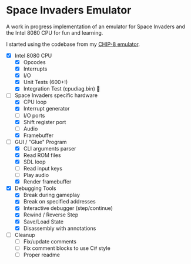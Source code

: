 # Space Invaders Emulator

A work in progress implementation of an emulator for Space Invaders and the Intel 8080 CPU for fun and learning.

I started using the codebase from my [CHIP-8 emulator](https://github.com/Justin-Credible/CHIP-8-Emulator).

- [X] Intel 8080 CPU
  - [X] Opcodes
  - [X] Interrupts
  - [X] I/O
  - [X] Unit Tests (600+!)
  - [X] Integration Test (cpudiag.bin) 🎉
- [ ] Space Invaders specific hardware
  - [X] CPU loop
  - [X] Interrupt generator
  - [ ] I/O ports
  - [X] Shift register port
  - [ ] Audio
  - [X] Framebuffer
- [ ] GUI / "Glue" Program
  - [X] CLI arguments parser
  - [X] Read ROM files
  - [X] SDL loop
  - [ ] Read input keys
  - [ ] Play audio
  - [X] Render framebuffer
- [X] Debugging Tools
  - [X] Break during gameplay
  - [X] Break on specified addresses
  - [X] Interactive debugger (step/continue)
  - [X] Rewind / Reverse Step
  - [X] Save/Load State
  - [X] Disassembly with annotations
- [ ] Cleanup
  - [ ] Fix/update comments
  - [ ] Fix comment blocks to use C# style
  - [ ] Proper readme
